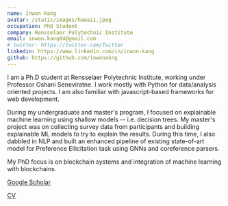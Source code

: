 ```yaml
---
name: Inwon Kang
avatar: /static/images/hawaii.jpeg
occupation: PhD Student
company: Rensselaer Polytechnic Institute
email: inwon.kang04@gmail.com
# twitter: https://twitter.com/Twitter
linkedin: https://www.linkedin.com/in/inwon-kang
github: https://github.com/inwonakng
---
```


I am a Ph.D student at Rensselaer Polytechnic Institute, working under Professor Oshani Seneviratne.
I work mostly with Python for data/analysis oriented projects.
I am also familiar with javascript-based frameworks for web development.

During my undergraduate and master's program, I focused on explainable machine learning using shallow models -- i.e. decision trees.
My master's project was on collecting survey data from participants and building explainable ML models to try to explain the results.
During this time, I also dabbled in NLP and built an enhanced pipeline of existing state-of-art model for Preference Ellicitation task using GNNs and coreference parsers.

My PhD focus is on blockchain systems and integration of machine learning with blockchains.

[Google Scholar](https://scholar.google.com/citations?user=ef-tRpMAAAAJ&hl=en&inst=5831747260623323207)

[CV](/static/pdf/resume.pdf)
